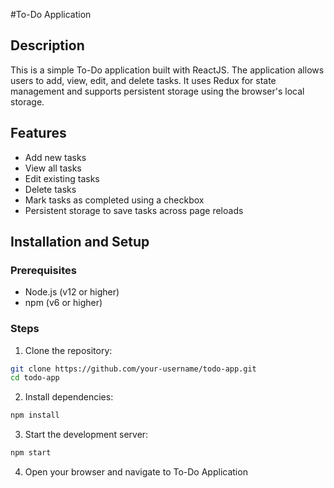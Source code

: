 #To-Do Application

## Description

This is a simple To-Do application built with ReactJS. The application allows users to add, view, edit, and delete tasks. It uses Redux for state management and supports persistent storage using the browser's local storage.

## Features

- Add new tasks
- View all tasks
- Edit existing tasks
- Delete tasks
- Mark tasks as completed using a checkbox
- Persistent storage to save tasks across page reloads

## Installation and Setup

### Prerequisites

- Node.js (v12 or higher)
- npm (v6 or higher)

### Steps

1. Clone the repository:

```bash
git clone https://github.com/your-username/todo-app.git
cd todo-app
```

2. Install dependencies:

```bash
npm install
```
3. Start the development server:

```bash
npm start
```
4. Open your browser and navigate to To-Do Application
